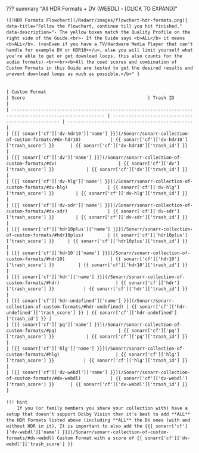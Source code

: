 ??? summary "All HDR Formats + DV (WEBDL) - [CLICK TO EXPAND]"

    ![!HDR Formats Flowchart](/Radarr/images/flowchart-hdr-formats.png){ data-title="Follow the flowchart, continue till you hit finished." data-description="- The yellow boxes match the Quality Profile on the right side of the Guide.<br>- If the Guide says <b>ALL</b> it means <b>ALL</b>. (<u>Even if you have a TV/Hardware Media Player that can't handle for example DV or HDR10+</u>, else you will limit yourself what you're able to get or get download loops, this also counts for the audio formats).<br><br><b>All the used scores and combination of Custom Formats in this Guide are tested to get the desired results and prevent download loops as much as possible.</b>" }


    | Custom Format                                                                                             | Score                                              | Trash ID                                        |
    | --------------------------------------------------------------------------------------------------------- | -------------------------------------------------- | ----------------------------------------------- |
    | [{{ sonarr['cf']['dv-hdr10']['name'] }}](/Sonarr/sonarr-collection-of-custom-formats/#dv-hdr10)           | {{ sonarr['cf']['dv-hdr10']['trash_score'] }}      | {{ sonarr['cf']['dv-hdr10']['trash_id'] }}      |
    | [{{ sonarr['cf']['dv']['name'] }}](/Sonarr/sonarr-collection-of-custom-formats/#dv)                       | {{ sonarr['cf']['dv']['trash_score'] }}            | {{ sonarr['cf']['dv']['trash_id'] }}            |
    | [{{ sonarr['cf']['dv-hlg']['name'] }}](/Sonarr/sonarr-collection-of-custom-formats/#dv-hlg)               | {{ sonarr['cf']['dv-hlg']['trash_score'] }}        | {{ sonarr['cf']['dv-hlg']['trash_id'] }}        |
    | [{{ sonarr['cf']['dv-sdr']['name'] }}](/Sonarr/sonarr-collection-of-custom-formats/#dv-sdr)               | {{ sonarr['cf']['dv-sdr']['trash_score'] }}        | {{ sonarr['cf']['dv-sdr']['trash_id'] }}        |
    | [{{ sonarr['cf']['hdr10plus']['name'] }}](/Sonarr/sonarr-collection-of-custom-formats/#hdr10plus)         | {{ sonarr['cf']['hdr10plus']['trash_score'] }}     | {{ sonarr['cf']['hdr10plus']['trash_id'] }}     |
    | [{{ sonarr['cf']['hdr10']['name'] }}](/Sonarr/sonarr-collection-of-custom-formats/#hdr10)                 | {{ sonarr['cf']['hdr10']['trash_score'] }}         | {{ sonarr['cf']['hdr10']['trash_id'] }}         |
    | [{{ sonarr['cf']['hdr']['name'] }}](/Sonarr/sonarr-collection-of-custom-formats/#hdr)                     | {{ sonarr['cf']['hdr']['trash_score'] }}           | {{ sonarr['cf']['hdr']['trash_id'] }}           |
    | [{{ sonarr['cf']['hdr-undefined']['name'] }}](/Sonarr/sonarr-collection-of-custom-formats/#hdr-undefined) | {{ sonarr['cf']['hdr-undefined']['trash_score'] }} | {{ sonarr['cf']['hdr-undefined']['trash_id'] }} |
    | [{{ sonarr['cf']['pq']['name'] }}](/Sonarr/sonarr-collection-of-custom-formats/#pq)                       | {{ sonarr['cf']['pq']['trash_score'] }}            | {{ sonarr['cf']['pq']['trash_id'] }}            |
    | [{{ sonarr['cf']['hlg']['name'] }}](/Sonarr/sonarr-collection-of-custom-formats/#hlg)                     | {{ sonarr['cf']['hlg']['trash_score'] }}           | {{ sonarr['cf']['hlg']['trash_id'] }}           |
    | [{{ sonarr['cf']['dv-webdl']['name'] }}](/Sonarr/sonarr-collection-of-custom-formats/#dv-webdl)           | {{ sonarr['cf']['dv-webdl']['trash_score'] }}      | {{ sonarr['cf']['dv-webdl']['trash_id'] }}      |

    !!! hint
        If you (or family members you share your collection with) have a setup that doesn't support Dolby Vision then it's best to add **ALL** the HDR Formats listed above (including **ALL** the DV ones (with and without HDR in it), It is important to also add the [{{ sonarr['cf']['dv-webdl']['name'] }}](/Sonarr/sonarr-collection-of-custom-formats/#dv-webdl) Custom Format with a score of {{ sonarr['cf']['dv-webdl']['trash_score'] }}
